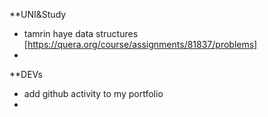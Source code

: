 **UNI&Study
- tamrin haye data structures [https://quera.org/course/assignments/81837/problems]
- 
 
**DEVs
- add github activity to my portfolio 
- 
